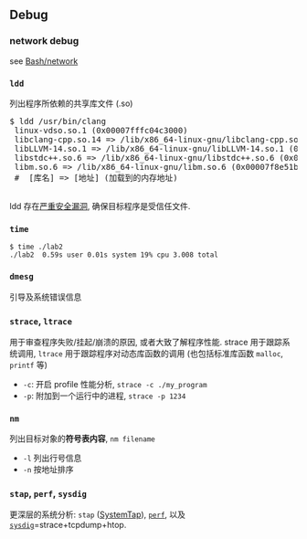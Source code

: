 ## Debug

### network debug

see [Bash/network](网络调试.md)

### `ldd`

列出程序所依赖的共享库文件 (.so)

<pre>
$ ldd /usr/bin/clang
 linux-vdso.so.1 (0x00007fffc04c3000)
 libclang-cpp.so.14 => /lib/x86_64-linux-gnu/libclang-cpp.so.14 (0x00007f8e58795000)
 libLLVM-14.so.1 => /lib/x86_64-linux-gnu/libLLVM-14.so.1 (0x00007f8e51ec3000)
 libstdc++.so.6 => /lib/x86_64-linux-gnu/libstdc++.so.6 (0x00007f8e51c97000)
 libm.so.6 => /lib/x86_64-linux-gnu/libm.so.6 (0x00007f8e51bb0000)
 #  [库名] => [地址] (加载到的内存地址)
 </pre>

ldd 存在[严重安全漏洞](https://catonmat.net/ldd-arbitrary-code-execution), 确保目标程序是受信任文件.

### `time`

```
$ time ./lab2
./lab2  0.59s user 0.01s system 19% cpu 3.008 total
```

### `dmesg`

引导及系统错误信息

### `strace`, `ltrace`

用于审查程序失败/挂起/崩溃的原因, 或者大致了解程序性能.  strace 用于跟踪系统调用, `ltrace` 用于跟踪程序对动态库函数的调用 (也包括标准库函数 `malloc`, `printf` 等)

- `-c`: 开启 profile 性能分析, `strace -c ./my_program`
- `-p`: 附加到一个运行中的进程, `strace -p 1234`

### `nm`

列出目标对象的**符号表内容**, `nm filename`

- `-l` 列出行号信息
- `-n` 按地址排序

### `stap`, `perf`, `sysdig`

更深层的系统分析: `stap` ([SystemTap](https://sourceware.org/systemtap/wiki)), [`perf`](https://en.wikipedia.org/wiki/Perf_(Linux)), 以及[`sysdig`](https://github.com/draios/sysdig)=strace+tcpdump+htop.
